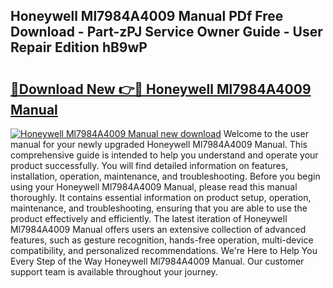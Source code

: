## Honeywell Ml7984A4009 Manual PDf Free Download - Part-zPJ Service Owner Guide - User Repair Edition hB9wP

# <h2><a href="http://bc31944.oget.top/?id=Honeywell+Ml7984A4009+Manual">🔗Download New 👉🔴 Honeywell Ml7984A4009 Manual</a></h2>

[![Honeywell Ml7984A4009 Manual new download](https://i.imgur.com/5g1atiW.png)](http://bc31944.oget.top/?id=Honeywell+Ml7984A4009+Manual)
Welcome to the user manual for your newly upgraded Honeywell Ml7984A4009 Manual. This comprehensive guide is intended to help you understand and operate your product successfully. You will find detailed information on features, installation, operation, maintenance, and troubleshooting. Before you begin using your Honeywell Ml7984A4009 Manual, please read this manual thoroughly. It contains essential information on product setup, operation, maintenance, and troubleshooting, ensuring that you are able to use the product effectively and efficiently. The latest iteration of Honeywell Ml7984A4009 Manual offers users an extensive collection of advanced features, such as gesture recognition, hands-free operation, multi-device compatibility, and personalized recommendations. We're Here to Help You Every Step of the Way Honeywell Ml7984A4009 Manual. Our customer support team is available throughout your journey.
